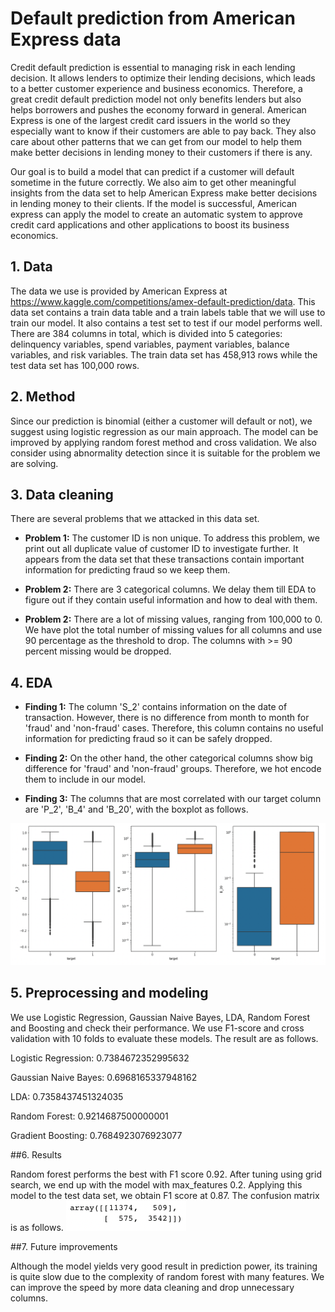 
# Default prediction from American Express data

Credit default prediction is essential to managing risk in each lending decision. It allows lenders to optimize their lending decisions, which leads to a better customer experience and business economics. Therefore, a great credit default prediction model not only benefits lenders but also helps borrowers and pushes the economy forward in general. American Express is one of the largest credit card issuers in the world so they especially want to know if their customers are able to pay back. They also care about other patterns that we can get from our model to help them make better decisions in lending money to their customers if there is any.

Our goal is to build a model that can predict if a customer will default sometime in the future correctly. We also aim to get other meaningful insights from the data set to help American Express make better decisions in lending money to their clients. If the model is successful, American express can apply the model to create an automatic system to approve credit card applications and other applications to boost its business economics.

## 1. Data

The data we use is provided by American Express at https://www.kaggle.com/competitions/amex-default-prediction/data. This data set contains a train data table and a train labels table that we will use to train our model. It also contains a test set to test if our model performs well. 
There are 384 columns in total, which is divided into 5 categories: delinquency variables, spend variables, payment variables, balance variables, and risk variables. The train data set has 458,913 rows while the test data set has 100,000 rows.

## 2. Method

 Since our prediction is binomial (either a customer will default or not), we suggest using logistic regression as our main approach. The model can be improved by applying random forest method and cross validation. We also consider using abnormality detection since it is suitable for the problem we are solving.
 
 ## 3. Data cleaning
 
 There are several problems that we attacked in this data set.
 
 * **Problem 1:** The customer ID is non unique. To address this problem, we print out all duplicate value of customer ID to investigate further. It appears from the data set that these transactions contain important information for predicting fraud so we keep them.
 
  * **Problem 2:** There are 3 categorical columns. We delay them till EDA to figure out if they contain useful information and how to deal with them.
   
  * **Problem 2:** There are a lot of missing values, ranging from 100,000 to 0. We have plot the total number of missing values for all columns and use 90 percentage as the threshold to drop. The columns with >= 90 percent missing would be dropped. 
  
  ## 4. EDA
  
* **Finding 1:** The column 'S_2' contains information on the date of transaction. However, there is no difference from month to month for 'fraud' and 'non-fraud' cases. Therefore, this column contains no useful information for predicting fraud so it can be safely dropped. 
   
* **Finding 2:** On the other hand, the other categorical columns show big difference for 'fraud' and 'non-fraud' groups. Therefore, we hot encode them to include in our model. 
 
 * **Finding 3:** The columns that are most correlated with our target column are 'P_2', 'B_4' and 'B_20', with the boxplot as follows. 
 
 ![](./pictures/boxplot.png)
   
  ## 5. Preprocessing and modeling
We use Logistic Regression, Gaussian Naive Bayes, LDA, Random Forest and Boosting and check their performance. We use F1-score and cross validation with 10 folds to evaluate these models. The result are as follows.

Logistic Regression:  0.7384672352995632

Gaussian Naive Bayes: 0.6968165337948162

LDA: 0.7358437451324035

Random Forest: 0.9214687500000001

Gradient Boosting: 0.7684923076923077
  
  ##6. Results
  
  Random forest performs the best with F1 score 0.92. After tuning using grid search, we end up with the model with max_features 0.2. Applying this model to the test data set, we obtain F1 score at 0.87. The confusion matrix is as follows.
   ![](./pictures/confusion_matrix.png)
  
  ##7. Future improvements
  
Although the model yields very good result in prediction power, its training is quite slow due to the complexity of random forest with many features. We can improve the speed by more data cleaning and drop unnecessary columns. 